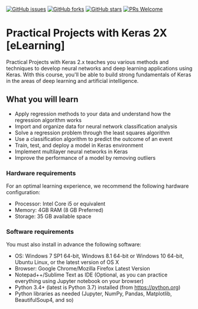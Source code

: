 [![GitHub issues](https://img.shields.io/github/issues/TrainingByPackt/Practical-Projects-with-Keras-2X-eLearning.svg)](https://github.com/TrainingByPackt/Practical-Projects-with-Keras-2X-eLearning/issues)
[![GitHub forks](https://img.shields.io/github/forks/TrainingByPackt/Practical-Projects-with-Keras-2X-eLearning.svg)](https://github.com/TrainingByPackt/Practical-Projects-with-Keras-2X-eLearning/network)
[![GitHub stars](https://img.shields.io/github/stars/TrainingByPackt/Practical-Projects-with-Keras-2X-eLearning.svg)](https://github.com/TrainingByPackt/Practical-Projects-with-Keras-2X-eLearning/stargazers)
[![PRs Welcome](https://img.shields.io/badge/PRs-welcome-brightgreen.svg)](https://github.com/TrainingByPackt/Practical-Projects-with-Keras-2X-eLearning/pulls)



# Practical Projects with Keras 2X [eLearning]
Practical Projects with Keras 2.x teaches you various methods and techniques to develop neural networks and deep learning applications using Keras. With this course, you'll be able to build strong fundamentals of Keras in the areas of deep learning and artificial intelligence.

## What you will learn
* Apply regression methods to your data and understand how the regression algorithm works
* Import and organize data for neural network classification analysis
* Solve a regression problem through the least squares algorithm
* Use a classification algorithm to predict the outcome of an event
* Train, test, and deploy a model in Keras environment
* Implement multilayer neural networks in Keras
* Improve the performance of a model by removing outliers

### Hardware requirements
For an optimal learning experience, we recommend the following hardware configuration:
* Processor: Intel Core i5 or equivalent
* Memory: 4GB RAM (8 GB Preferred)
* Storage: 35 GB available space

### Software requirements
You must also install in advance the following software:
* OS: Windows 7 SP1 64-bit, Windows 8.1 64-bit or Windows 10 64-bit, Ubuntu Linux, or the latest version of OS X
* Browser: Google Chrome/Mozilla Firefox Latest Version
* Notepad++/Sublime Text as IDE (Optional, as you can practice everything using Jupyter notebook on your browser)
* Python 3.4+ (latest is Python 3.7) installed (from https://python.org)
* Python libraries as needed (Jupyter, NumPy, Pandas, Matplotlib, BeautifulSoup4, and so)
